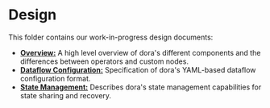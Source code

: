 # Design

This folder contains our work-in-progress design documents:

- [**Overview:**](overview.md) A high level overview of dora's different components and the differences between operators and custom nodes.
- [**Dataflow Configuration:**](dataflow-config.md) Specification of dora's YAML-based dataflow configuration format.
- [**State Management:**](state-management.md) Describes dora's state management capabilities for state sharing and recovery.
